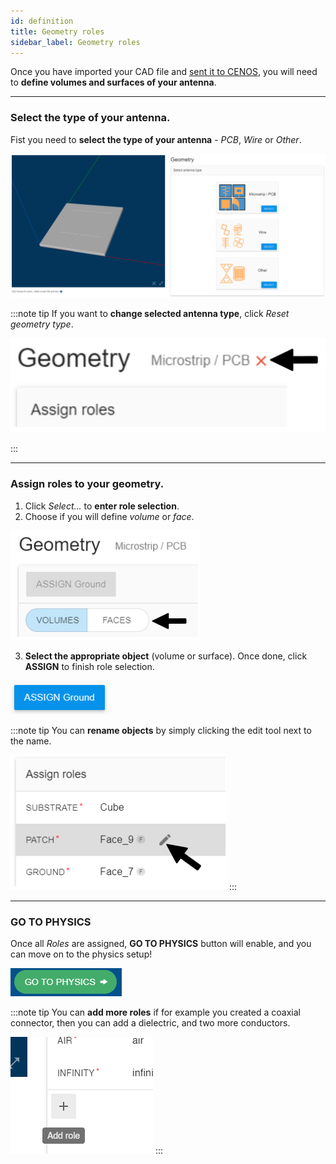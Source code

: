```yaml
---
id: definition
title: Geometry roles
sidebar_label: Geometry roles
---
```


Once you have imported your CAD file and [sent it to CENOS](creation#getting-the-geometry-to-cenos), you will need to **define volumes and surfaces of your antenna**.

---

### Select the type of your antenna.

Fist you need to **select the type of your antenna** - *PCB*, *Wire* or *Other*.

![assets/overview/Untitled27.png](assets/overview/1.png)

:::note tip
If you want to **change selected antenna type**, click *Reset geometry type*.

<p align="center">

![Go to physics](assets/quickstart/77.png)

</p>
:::

---

### Assign roles to your geometry.

 1. Click *Select...* to **enter role selection**.
 2. Choose if you will define *volume* or *face*.

<p align="center">

![Go to physics](assets/quickstart/78.png)

</p>

 3. **Select the appropriate object** (volume or surface). Once done, click **ASSIGN** to finish role selection.

<p align="center">

![Go to physics](assets/quickstart/79.png)

</p>

:::note tip
You can **rename objects** by simply clicking the edit tool next to the name.

![assets/quickstart/Untitled13.png](assets/quickstart/82.png)
:::

---

### GO TO PHYSICS

Once all *Roles* are assigned, **GO TO PHYSICS** button will enable, and you can move on to the physics setup!

<p align="center">

![Go to physics](assets/quickstart/80.png)

</p>

:::note tip
You can **add more roles** if for example you created a coaxial connector, then you can add a dielectric, and two more conductors.

![assets/quickstart/Untitled13.png](assets/quickstart/Untitled13.png)
:::
